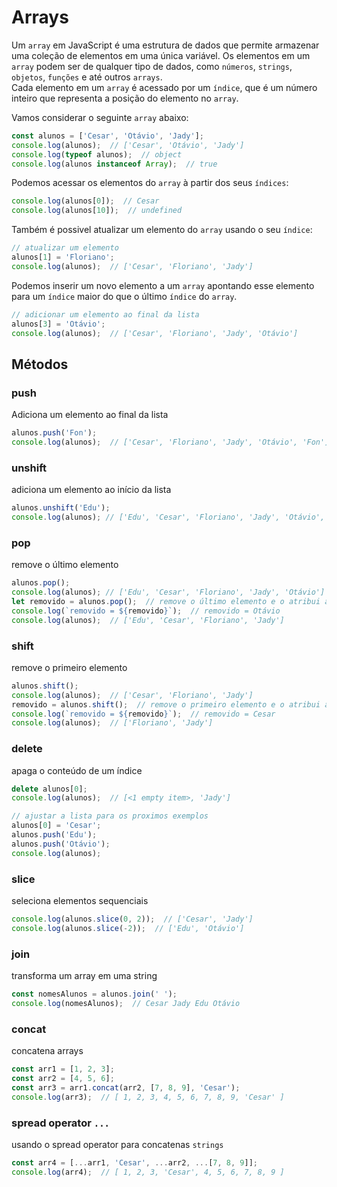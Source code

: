 # Arrays

Um `array` em JavaScript é uma estrutura de dados que permite armazenar uma 
coleção de elementos em uma única variável. Os elementos em um `array` podem 
ser de qualquer tipo de dados, como `números`, `strings`, `objetos`, `funções` 
e até outros `arrays`.   
Cada elemento em um `array` é acessado por um `índice`, que é um número 
inteiro que representa a posição do elemento no `array`.

Vamos considerar o seguinte `array` abaixo:  

```{.js linenums="1"}
const alunos = ['Cesar', 'Otávio', 'Jady'];
console.log(alunos);  // ['Cesar', 'Otávio', 'Jady']
console.log(typeof alunos);  // object
console.log(alunos instanceof Array);  // true
```

Podemos acessar os elementos do `array` à partir dos seus `índices`:
```{.js linenums="1"}
console.log(alunos[0]);  // Cesar
console.log(alunos[10]);  // undefined
```

Também é possivel atualizar um elemento do `array` usando o seu `índice`:
```{.js linenums="1"}
// atualizar um elemento
alunos[1] = 'Floriano';
console.log(alunos);  // ['Cesar', 'Floriano', 'Jady']
```

Podemos inserir um novo elemento a um `array` apontando esse elemento para um 
`índice` maior do que o último `índice` do `array`.
```{.js linenums="1"}
// adicionar um elemento ao final da lista
alunos[3] = 'Otávio';
console.log(alunos);  // ['Cesar', 'Floriano', 'Jady', 'Otávio']
```

## Métodos

### push
Adiciona um elemento ao final da lista
```{.js linenums="1"}
alunos.push('Fon');
console.log(alunos);  // ['Cesar', 'Floriano', 'Jady', 'Otávio', 'Fon']
```

### unshift
adiciona um elemento ao início da lista
```{.js linenums="1"}
alunos.unshift('Edu');
console.log(alunos); // ['Edu', 'Cesar', 'Floriano', 'Jady', 'Otávio', 'Fon']
```

### pop
remove o último elemento
```{.js linenums="1"}
alunos.pop();
console.log(alunos); // ['Edu', 'Cesar', 'Floriano', 'Jady', 'Otávio']
let removido = alunos.pop();  // remove o último elemento e o atribui à variável removido
console.log(`removido = ${removido}`);  // removido = Otávio
console.log(alunos);  // ['Edu', 'Cesar', 'Floriano', 'Jady']
```

### shift
remove o primeiro elemento 
```{.js linenums="1"}
alunos.shift();
console.log(alunos);  // ['Cesar', 'Floriano', 'Jady']
removido = alunos.shift();  // remove o primeiro elemento e o atribui à variável removido
console.log(`removido = ${removido}`);  // removido = Cesar
console.log(alunos);  // ['Floriano', 'Jady']
```

### delete
apaga o conteúdo de um índice
```{.js linenums="1"}
delete alunos[0];
console.log(alunos);  // [<1 empty item>, 'Jady']

// ajustar a lista para os proximos exemplos
alunos[0] = 'Cesar';
alunos.push('Edu');
alunos.push('Otávio');
console.log(alunos);
```

### slice
seleciona elementos sequenciais
```{.js linenums="1"}
console.log(alunos.slice(0, 2));  // ['Cesar', 'Jady']
console.log(alunos.slice(-2));  // ['Edu', 'Otávio']
```

### join
transforma um array em uma string
```{.js linenums="1"}
const nomesAlunos = alunos.join(' ');
console.log(nomesAlunos);  // Cesar Jady Edu Otávio 
```
### concat
concatena arrays
```{.js linenums="1"}
const arr1 = [1, 2, 3];
const arr2 = [4, 5, 6];
const arr3 = arr1.concat(arr2, [7, 8, 9], 'Cesar');
console.log(arr3);  // [ 1, 2, 3, 4, 5, 6, 7, 8, 9, 'Cesar' ]
```

### spread operator `...`
usando o spread operator para concatenas `strings`
```{.js linenums="1"}
const arr4 = [...arr1, 'Cesar', ...arr2, ...[7, 8, 9]];
console.log(arr4);  // [ 1, 2, 3, 'Cesar', 4, 5, 6, 7, 8, 9 ]
```
